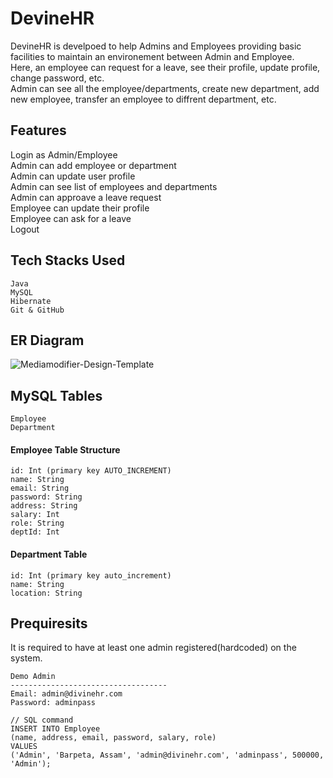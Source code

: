 # DevineHR
DevineHR is develpoed to help Admins and Employees providing basic facilities to maintain an environement between Admin and Employee.<br>
Here, an employee can request for a leave, see their profile, update profile, change password, etc.<br>
Admin can see all the employee/departments, create new department, add new employee, transfer an employee to diffrent department, etc.

## Features
Login as Admin/Employee<br>
Admin can add employee or department<br>
Admin can update user profile<br>
Admin can see list of employees and departments<br>
Admin can approave a leave request<br>
Employee can update their profile<br>
Employee can ask for a leave<br>
Logout

## Tech Stacks Used
```
Java
MySQL
Hibernate
Git & GitHub
```

## ER Diagram
![Mediamodifier-Design-Template](https://user-images.githubusercontent.com/71971788/209420570-3813e5b3-98aa-4bf0-9d99-ec52b6e26085.jpg)


## MySQL Tables
```  
Employee
Department
```

#### Employee Table Structure
```
id: Int (primary key AUTO_INCREMENT)
name: String
email: String
password: String
address: String
salary: Int
role: String
deptId: Int
```
#### Department Table
```
id: Int (primary key auto_increment)
name: String
location: String
```

## Prequiresits
It is required to have at least one admin registered(hardcoded) on the system. 
```
Demo Admin
-----------------------------------
Email: admin@divinehr.com
Password: adminpass

// SQL command
INSERT INTO Employee 
(name, address, email, password, salary, role)
VALUES
('Admin', 'Barpeta, Assam', 'admin@divinehr.com', 'adminpass', 500000, 'Admin');
```
